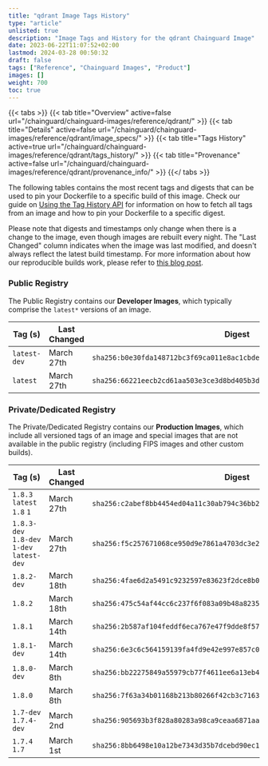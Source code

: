 ```yaml
---
title: "qdrant Image Tags History"
type: "article"
unlisted: true
description: "Image Tags and History for the qdrant Chainguard Image"
date: 2023-06-22T11:07:52+02:00
lastmod: 2024-03-28 00:50:32
draft: false
tags: ["Reference", "Chainguard Images", "Product"]
images: []
weight: 700
toc: true
---
```


{{< tabs >}}
{{< tab title="Overview" active=false url="/chainguard/chainguard-images/reference/qdrant/" >}}
{{< tab title="Details" active=false url="/chainguard/chainguard-images/reference/qdrant/image_specs/" >}}
{{< tab title="Tags History" active=true url="/chainguard/chainguard-images/reference/qdrant/tags_history/" >}}
{{< tab title="Provenance" active=false url="/chainguard/chainguard-images/reference/qdrant/provenance_info/" >}}
{{</ tabs >}}

The following tables contains the most recent tags and digests that can be used to pin your Dockerfile to a specific build of this image. Check our guide on [Using the Tag History API](/chainguard/chainguard-images/using-the-tag-history-api/) for information on how to fetch all tags from an image and how to pin your Dockerfile to a specific digest.

Please note that digests and timestamps only change when there is a change to the image, even though images are rebuilt every night. The "Last Changed" column indicates when the image was last modified, and doesn't always reflect the latest build timestamp. For more information about how our reproducible builds work, please refer to [this blog post](https://www.chainguard.dev/unchained/reproducing-chainguards-reproducible-image-builds).

### Public Registry
The Public Registry contains our **Developer Images**, which typically comprise the `latest*` versions of an image.

| Tag (s)       | Last Changed | Digest                                                                    |
|---------------|--------------|---------------------------------------------------------------------------|
|  `latest-dev` | March 27th   | `sha256:b0e30fda148712bc3f69ca011e8ac1cbdedd7658b397d5876ba6628a6ca9cdf6` |
|  `latest`     | March 27th   | `sha256:66221eecb2cd61aa503e3ce3d8bd405b3d52e7987058ed349f3b725bdc728712` |


### Private/Dedicated Registry
The Private/Dedicated Registry contains our **Production Images**, which include all versioned tags of an image and special images that are not available in the public registry (including FIPS images and other custom builds).

| Tag (s)                                     | Last Changed | Digest                                                                    |
|---------------------------------------------|--------------|---------------------------------------------------------------------------|
|  `1.8.3` `latest` `1.8` `1`                 | March 27th   | `sha256:c2abef8bb4454ed04a11c30ab794c36bb20266b97f0ad4f9b01bc4dd9af5922e` |
|  `1.8.3-dev` `1.8-dev` `1-dev` `latest-dev` | March 27th   | `sha256:f5c257671068ce950d9e7861a4703dc3e25d4a8fdff79432a97f057fdff9cee7` |
|  `1.8.2-dev`                                | March 18th   | `sha256:4fae6d2a5491c9232597e83623f2dce8b04bfee719f7aedf20d34325cb9097ff` |
|  `1.8.2`                                    | March 18th   | `sha256:475c54af44cc6c237f6f083a09b48a82357ca8edd26da6472c00956ddf3ddafa` |
|  `1.8.1`                                    | March 14th   | `sha256:2b587af104feddf6eca767e47f9dde8f5752f3dcd204137f5d30d07a51c067a6` |
|  `1.8.1-dev`                                | March 14th   | `sha256:6e3c6c564159139fa4fd9e42e997e857c02c7dddc8ba0e44b7ccc6197925b3f2` |
|  `1.8.0-dev`                                | March 8th    | `sha256:bb22275849a55979cb77f4611ee6a13eb43f2f6d7eb6ffe621be706a3e3b6235` |
|  `1.8.0`                                    | March 8th    | `sha256:7f63a34b01168b213b80266f42cb3c716319acc1fe7c5cd72f87064d0a55f2e7` |
|  `1.7-dev` `1.7.4-dev`                      | March 2nd    | `sha256:905693b3f828a80283a98ca9ceaa6871aa57192097c1c123f0e0965407bc45bf` |
|  `1.7.4` `1.7`                              | March 1st    | `sha256:8bb6498e10a12be7343d35b7dcebd90ec16c006750fd7af5060fb239d2a94b6d` |

